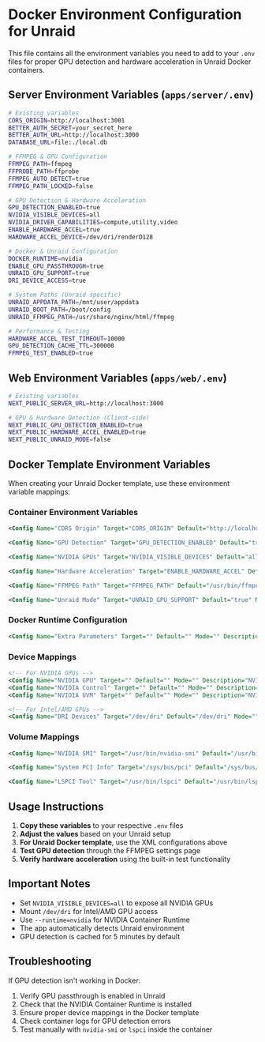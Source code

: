 # Docker Environment Configuration for Unraid

This file contains all the environment variables you need to add to your `.env` files for proper GPU detection and hardware acceleration in Unraid Docker containers.

## Server Environment Variables (`apps/server/.env`)

```bash
# Existing variables
CORS_ORIGIN=http://localhost:3001
BETTER_AUTH_SECRET=your_secret_here
BETTER_AUTH_URL=http://localhost:3000
DATABASE_URL=file:./local.db

# FFMPEG & GPU Configuration
FFMPEG_PATH=ffmpeg
FFPROBE_PATH=ffprobe
FFMPEG_AUTO_DETECT=true
FFMPEG_PATH_LOCKED=false

# GPU Detection & Hardware Acceleration
GPU_DETECTION_ENABLED=true
NVIDIA_VISIBLE_DEVICES=all
NVIDIA_DRIVER_CAPABILITIES=compute,utility,video
ENABLE_HARDWARE_ACCEL=true
HARDWARE_ACCEL_DEVICE=/dev/dri/renderD128

# Docker & Unraid Configuration
DOCKER_RUNTIME=nvidia
ENABLE_GPU_PASSTHROUGH=true
UNRAID_GPU_SUPPORT=true
DRI_DEVICE_ACCESS=true

# System Paths (Unraid specific)
UNRAID_APPDATA_PATH=/mnt/user/appdata
UNRAID_BOOT_PATH=/boot/config
UNRAID_FFMPEG_PATH=/usr/share/nginx/html/ffmpeg

# Performance & Testing
HARDWARE_ACCEL_TEST_TIMEOUT=10000
GPU_DETECTION_CACHE_TTL=300000
FFMPEG_TEST_ENABLED=true
```

## Web Environment Variables (`apps/web/.env`)

```bash
# Existing variables
NEXT_PUBLIC_SERVER_URL=http://localhost:3000

# GPU & Hardware Detection (Client-side)
NEXT_PUBLIC_GPU_DETECTION_ENABLED=true
NEXT_PUBLIC_HARDWARE_ACCEL_ENABLED=true
NEXT_PUBLIC_UNRAID_MODE=false
```

## Docker Template Environment Variables

When creating your Unraid Docker template, use these environment variable mappings:

### Container Environment Variables
```xml
<Config Name="CORS Origin" Target="CORS_ORIGIN" Default="http://localhost:3001" Mode="" Description="CORS origin for API access" Type="Variable" Display="always" Required="true" Mask="false">http://YOUR_UNRAID_IP:3001</Config>

<Config Name="GPU Detection" Target="GPU_DETECTION_ENABLED" Default="true" Mode="" Description="Enable GPU detection and hardware acceleration" Type="Variable" Display="always" Required="false" Mask="false">true</Config>

<Config Name="NVIDIA GPUs" Target="NVIDIA_VISIBLE_DEVICES" Default="all" Mode="" Description="NVIDIA GPU visibility (set to 'all' for all GPUs)" Type="Variable" Display="always" Required="false" Mask="false">all</Config>

<Config Name="Hardware Acceleration" Target="ENABLE_HARDWARE_ACCEL" Default="true" Mode="" Description="Enable hardware acceleration for transcoding" Type="Variable" Display="always" Required="false" Mask="false">true</Config>

<Config Name="FFMPEG Path" Target="FFMPEG_PATH" Default="/usr/bin/ffmpeg" Mode="" Description="Path to FFMPEG executable" Type="Variable" Display="advanced" Required="false" Mask="false">/usr/bin/ffmpeg</Config>

<Config Name="Unraid Mode" Target="UNRAID_GPU_SUPPORT" Default="true" Mode="" Description="Enable Unraid-specific GPU support" Type="Variable" Display="advanced" Required="false" Mask="false">true</Config>
```

### Docker Runtime Configuration
```xml
<Config Name="Extra Parameters" Target="" Default="" Mode="" Description="Docker extra parameters for GPU support" Type="Variable" Display="always" Required="false" Mask="false">--runtime=nvidia</Config>
```

### Device Mappings
```xml
<!-- For NVIDIA GPUs -->
<Config Name="NVIDIA GPU" Target="" Default="" Mode="" Description="NVIDIA GPU device access" Type="Device" Display="always" Required="false" Mask="false">/dev/nvidia0:/dev/nvidia0</Config>
<Config Name="NVIDIA Control" Target="" Default="" Mode="" Description="NVIDIA control device" Type="Device" Display="always" Required="false" Mask="false">/dev/nvidiactl:/dev/nvidiactl</Config>
<Config Name="NVIDIA UVM" Target="" Default="" Mode="" Description="NVIDIA UVM device" Type="Device" Display="always" Required="false" Mask="false">/dev/nvidia-uvm:/dev/nvidia-uvm</Config>

<!-- For Intel/AMD GPUs -->
<Config Name="DRI Devices" Target="/dev/dri" Default="/dev/dri" Mode="" Description="Direct Rendering Infrastructure devices for Intel/AMD GPU acceleration" Type="Device" Display="always" Required="false" Mask="false">/dev/dri</Config>
```

### Volume Mappings
```xml
<Config Name="NVIDIA SMI" Target="/usr/bin/nvidia-smi" Default="/usr/bin/nvidia-smi" Mode="ro" Description="NVIDIA System Management Interface (read-only)" Type="Path" Display="advanced" Required="false" Mask="false">/usr/bin/nvidia-smi</Config>

<Config Name="System PCI Info" Target="/sys/bus/pci" Default="/sys/bus/pci" Mode="ro" Description="PCI bus information for GPU detection (read-only)" Type="Path" Display="advanced" Required="false" Mask="false">/sys/bus/pci</Config>

<Config Name="LSPCI Tool" Target="/usr/bin/lspci" Default="/usr/bin/lspci" Mode="ro" Description="PCI listing tool for GPU detection (read-only)" Type="Path" Display="advanced" Required="false" Mask="false">/usr/bin/lspci</Config>
```

## Usage Instructions

1. **Copy these variables** to your respective `.env` files
2. **Adjust the values** based on your Unraid setup
3. **For Unraid Docker template**, use the XML configurations above
4. **Test GPU detection** through the FFMPEG settings page
5. **Verify hardware acceleration** using the built-in test functionality

## Important Notes

- Set `NVIDIA_VISIBLE_DEVICES=all` to expose all NVIDIA GPUs
- Mount `/dev/dri` for Intel/AMD GPU access
- Use `--runtime=nvidia` for NVIDIA Container Runtime
- The app automatically detects Unraid environment
- GPU detection is cached for 5 minutes by default

## Troubleshooting

If GPU detection isn't working in Docker:
1. Verify GPU passthrough is enabled in Unraid
2. Check that the NVIDIA Container Runtime is installed
3. Ensure proper device mappings in the Docker template
4. Check container logs for GPU detection errors
5. Test manually with `nvidia-smi` or `lspci` inside the container 